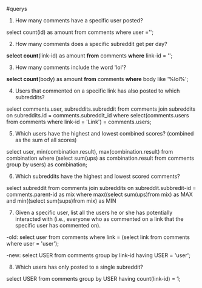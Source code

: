 #querys
1. How many comments have a specific user posted? <!--Wie sieht man welcher user den Kommentar geschrieben hat?-->

select count(id) as amount from comments where user ='';

2. How many comments does a specific subreddit get per day? <!--pro Tag??!-->


**select count**(link-id) as amount **from** comments **where** link-id = ''; 


3. How many comments include the word 'lol'?


**select count**(body) as amount **from** comments **where** body like '%lol%';


4. Users that commented on a specific link has also posted to which subreddits?

select comments.user, subreddits.subreddit from comments join subreddits on subreddits.id = comments.subreddit_id where select(comments.users from comments where link-id = 'Link') = comments.users;  

5. Which users have the highest and lowest combined scores? (combined as the sum of all
scores)


select user, min(combination.result), max(combination.result) from combination where (select sum(ups) as combination.result from comments group by users) as combination;

6. Which subreddits have the highest and lowest scored comments?


select subreddit from comments join subreddits on subreddit.subbredit-id = comments.parent-id as mix where max((select sum(ups)from mix) as MAX and min((select sum(sups)from mix) as MIN 

<!--select sum(score) as sumScore from comments

**select max**(score) as max **from** comments; 


**select min**(score) as min **from** comments;-->


7. Given a specific user, list all the users he or she has potentially interacted with (i.e., everyone
who as commented on a link that the specific user has commented on).


-old:
select user from comments where link = (select link from comments where user = 'user');


-new:
select USER from comments group by link-id having USER = 'user';

8. Which users has only posted to a single subreddit?

select USER from comments group by USER having count(link-id) = 1;
